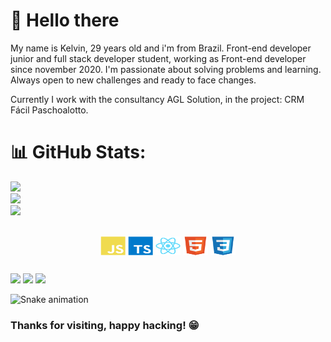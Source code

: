 #  💫 Hello there 

My name is Kelvin, 29 years old and i'm from Brazil. Front-end developer junior and full stack developer student, working as Front-end developer since november 2020. I'm passionate about solving problems and learning. Always open to new challenges and ready to face changes.

Currently I work with the consultancy AGL Solution, in the project: CRM Fácil Paschoalotto.


# 📊 GitHub Stats:
![](https://github-readme-stats.vercel.app/api?username=kelvinteixeira&theme=blueberry&hide_border=false&include_all_commits=false&count_private=false)<br/>
![](https://github-readme-streak-stats.herokuapp.com/?user=kelvinteixeira&theme=blueberry&hide_border=false)<br/>
![](https://github-readme-stats.vercel.app/api/top-langs/?username=kelvinteixeira&theme=blueberry&hide_border=false&include_all_commits=false&count_private=false&layout=compact)
  

<div align="center" style="display: inline_block"><br>
  <img align="center" alt="Rafa-Js" height="30" width="40" src="https://raw.githubusercontent.com/devicons/devicon/master/icons/javascript/javascript-plain.svg">
  <img align="center" alt="Rafa-Ts" height="30" width="40" src="https://raw.githubusercontent.com/devicons/devicon/master/icons/typescript/typescript-plain.svg">
  <img align="center" alt="Rafa-React" height="30" width="40" src="https://raw.githubusercontent.com/devicons/devicon/master/icons/react/react-original.svg">
  <img align="center" alt="Rafa-HTML" height="30" width="40" src="https://raw.githubusercontent.com/devicons/devicon/master/icons/html5/html5-original.svg">
  <img align="center" alt="Rafa-CSS" height="30" width="40" src="https://raw.githubusercontent.com/devicons/devicon/master/icons/css3/css3-original.svg">
</div>
  
  ##
  <div> 
  <a href="https://instagram.com/kelvinteixeira_" target="_blank"><img src="https://img.shields.io/badge/-Instagram-%23E4405F?style=for-the-badge&logo=instagram&logoColor=white" target="_blank"></a>
  <a href = "mailto:kelvin.teixeira.santos@gmail.com"><img src="https://img.shields.io/badge/-Gmail-%23333?style=for-the-badge&logo=gmail&logoColor=white" target="_blank"></a>
  <a href="https://www.linkedin.com/in/kelvin-teixeira-8707b41a8/" target="_blank"><img src="https://img.shields.io/badge/-LinkedIn-%230077B5?style=for-the-badge&logo=linkedin&logoColor=white" target="_blank"></a> 
  </div>
  
  
 
 ![Snake animation](https://github.com/kelvinteixeira/kelvinteixeira/blob/output/github-contribution-grid-snake.svg)


### Thanks for visiting, happy hacking! 😁
  
